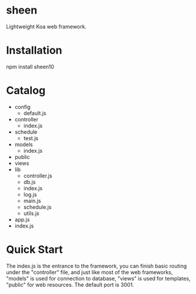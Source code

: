 # sheen
Lightweight Koa web framework.

# Installation
npm install sheen10

# Catalog

- config
    - default.js    
- controller     
    - index.js  
- schedule      
    - test.js  
- models       
    - index.js  
- public 
- views  
- lib 
    - controller.js
    - db.js
    - index.js
    - log.js
    - main.js
    - schedule.js
    - utils.js
- app.js    
- index.js  

# Quick Start

The index.js is the entrance to the framework, you can finish basic routing under the "controller" file, and just like most of the web frameworks, "models" is used for connection to database, "views" is used for templates, "public" for web resources. The default port is 3001.
